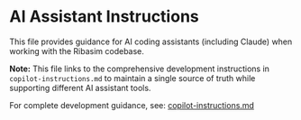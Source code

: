 # AI Assistant Instructions

This file provides guidance for AI coding assistants (including Claude) when working with the Ribasim codebase.

**Note:** This file links to the comprehensive development instructions in `copilot-instructions.md` to maintain a single source of truth while supporting different AI assistant tools.

For complete development guidance, see: [copilot-instructions.md](./copilot-instructions.md)
